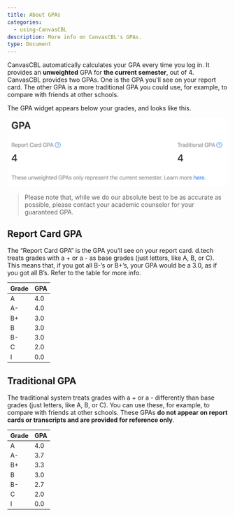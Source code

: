 ```yaml
---
title: About GPAs
categories:
  - using-CanvasCBL
description: More info on CanvasCBL's GPAs.
type: Document
---
```


CanvasCBL automatically calculates your GPA every time you log in.
It provides an **unweighted** GPA for **the current semester**, out of 4.
CanvasCBL provides two GPAs. One is the GPA you'll see on your report card.
The other GPA is a more traditional GPA you could use, for example,
to compare with friends at other schools.

The GPA widget appears below your grades, and looks like this.

![GPA Widget](/images/2020-02-20-about-gpas-1.png)

> Please note that, while we do our absolute best to be as accurate as possible, 
> please contact your academic counselor for your guaranteed GPA.

## Report Card GPA

The “Report Card GPA” is the GPA you’ll see on your report card. 
d.tech treats grades with a + or a - as base grades (just letters, like A, B, or C).
This means that, if you got all B-’s or B+’s, your GPA would be a 3.0, as if you got all B’s.
Refer to the table for more info.

| Grade | GPA |
| ----- | --- |
| A | 4.0 |
| A- | 4.0 |
| B+ | 3.0 |
| B | 3.0 |
| B- | 3.0 |
| C | 2.0 |
| I | 0.0 |

## Traditional GPA

The traditional system treats grades with a + or a - differently than base grades (just letters, like A, B, or C).
You can use these, for example, to compare with friends at other schools.
These GPAs **do not appear on report cards or transcripts and are provided for reference only**.

| Grade | GPA |
| ----- | --- |
| A | 4.0 |
| A- | 3.7 |
| B+ | 3.3 |
| B | 3.0 |
| B- | 2.7 |
| C | 2.0 |
| I | 0.0 |